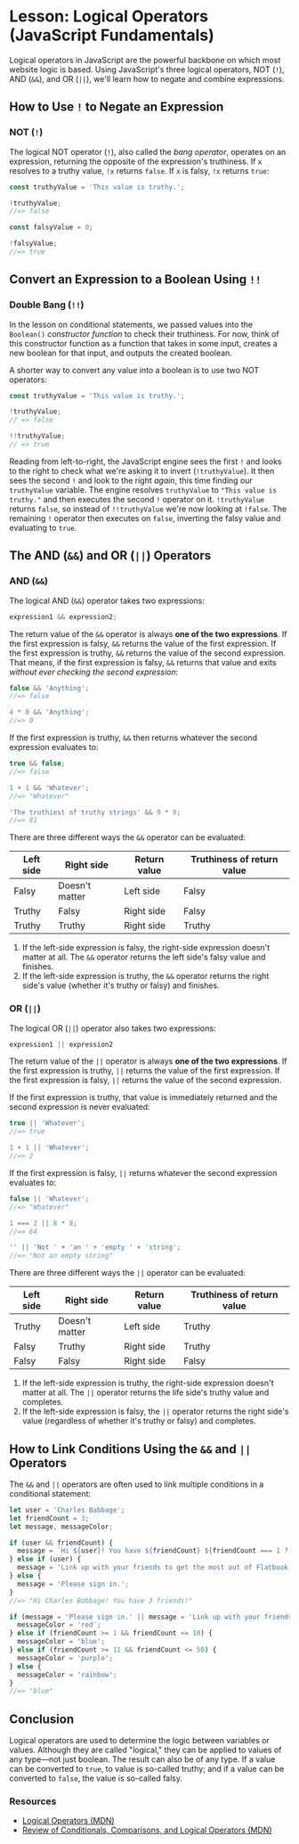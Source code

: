# Lesson: Logical Operators (JavaScript Fundamentals)

Logical operators in JavaScript are the powerful backbone on which most website logic is based. Using JavaScript's three logical operators, NOT (`!`), AND (`&&`), and OR (`||`), we'll learn how to negate and combine expressions.

## How to Use `!` to Negate an Expression

### NOT (`!`)

The logical NOT operator (`!`), also called the _bang operator_, operates on an expression, returning the opposite of the expression's truthiness. If `x` resolves to a truthy value, `!x` returns `false`. If `x` is falsy, `!x` returns `true`:

```js
const truthyValue = 'This value is truthy.';

!truthyValue;
//=> false

const falsyValue = 0;

!falsyValue;
//=> true
```

## Convert an Expression to a Boolean Using `!!`

### Double Bang (`!!`)

In the lesson on conditional statements, we passed values into the `Boolean()` _constructor function_ to check their truthiness. For now, think of this constructor function as a function that takes in some input, creates a new boolean for that input, and outputs the created boolean.

A shorter way to convert any value into a boolean is to use two NOT operators:

```js
const truthyValue = 'This value is truthy.';

!truthyValue;
// => false

!!truthyValue;
// => true
```

Reading from left-to-right, the JavaScript engine sees the first `!` and looks to the right to check what we're asking it to invert (`!truthyValue`). It then sees the second `!` and look to the right _again_, this time finding our `truthyValue` variable. The engine resolves `truthyValue` to `"This value is truthy."` and then executes the second `!` operator on it. `!truthyValue` returns `false`, so instead of `!!truthyValue` we're now looking at `!false`. The remaining `!` operator then executes on `false`, inverting the falsy value and evaluating to `true`.

## The AND (`&&`) and OR (`||`) Operators

### AND (`&&`)

The logical AND (`&&`) operator takes two expressions:

```js
expression1 && expression2;
```

The return value of the `&&` operator is always **one of the two expressions**. If the first expression is falsy, `&&` returns the value of the first expression. If the first expression is truthy, `&&` returns the value of the second expression. That means, if the first expression is falsy, `&&` returns that value and exits _without ever checking the second expression_:

```js
false && 'Anything';
//=> false

4 * 0 && 'Anything';
//=> 0
```

If the first expression is truthy, `&&` then returns whatever the second expression evaluates to:

```js
true && false;
//=> false

1 + 1 && 'Whatever';
//=> "Whatever"

'The truthiest of truthy strings' && 9 * 9;
//=> 81
```

There are three different ways the `&&` operator can be evaluated:

| Left side | Right side | Return value | Truthiness of return value |
| --- | --- | --- | --- |
| Falsy | Doesn't matter | Left side | Falsy |
| Truthy | Falsy | Right side | Falsy |
| Truthy | Truthy | Right side | Truthy |

1. If the left-side expression is falsy, the right-side expression doesn't matter at all. The `&&` operator returns the left side's falsy value and finishes.
2. If the left-side expression is truthy, the `&&` operator returns the right side's value (whether it's truthy or falsy) and finishes.

### OR (`||`)

The logical OR (`||`) operator also takes two expressions:

```js
expression1 || expression2
```

The return value of the `||` operator is always **one of the two expressions**. If the first expression is truthy, `||` returns the value of the first expression. If the first expression is falsy, `||` returns the value of the second expression.

If the first expression is truthy, that value is immediately returned and the second expression is never evaluated:

```js
true || 'Whatever';
//=> true

1 + 1 || 'Whatever';
//=> 2
```

If the first expression is falsy, `||` returns whatever the second expression evaluates to:

```js
false || 'Whatever';
//=> "Whatever"

1 === 2 || 8 * 8;
//=> 64

'' || 'Not ' + 'an ' + 'empty ' + 'string';
//=> "Not an empty string"
```

There are three different ways the `||` operator can be evaluated:

| Left side | Right side | Return value | Truthiness of return value |
| --- | --- | --- | --- |
| Truthy | Doesn't matter | Left side | Truthy |
| Falsy | Truthy | Right side | Truthy |
| Falsy | Falsy | Right side | Falsy |

1. If the left-side expression is truthy, the right-side expression doesn't matter at all. The `||` operator returns the life side's truthy value and completes.
2. If the left-side expression is falsy, the `||` operator returns the right side's value (regardless of whether it's truthy or falsy) and completes.

## How to Link Conditions Using the `&&` and `||` Operators

The `&&` and `||` operators are often used to link multiple conditions in a conditional statement:

```js
let user = 'Charles Babbage';
let friendCount = 3;
let message, messageColor;

if (user && friendCount) {
  message = `Hi ${user}! You have ${friendCount} ${friendCount === 1 ? 'friend' : 'friends'}!`;
} else if (user) {
  message = 'Link up with your friends to get the most out of Flatbook!';
} else {
  message = 'Please sign in.';
}
//=> "Hi Charles Babbage! You have 3 friends!"

if (message = 'Please sign in.' || message = 'Link up with your friends to get the most out of Flatbook!') {
  messageColor = 'red';
} else if (friendCount >= 1 && friendCount <= 10) {
  messageColor = 'blue';
} else if (friendCount >= 11 && friendCount <= 50) {
  messageColor = 'purple';
} else {
  messageColor = 'rainbow';
}
//=> "blue"
```

## Conclusion

Logical operators are used to determine the logic between variables or values. Although they are called "logical," they can be applied to values of any type—not just boolean. The result can also be of any type. If a value can be converted to `true`, to value is so-called truthy; and if a value can be converted to `false`, the value is so-called falsy.

### Resources

- [Logical Operators (MDN)](https://developer.mozilla.org/en-US/docs/Web/JavaScript/Reference/Operators/Logical_Operators)
- [Review of Conditionals, Comparisons, and Logical Operators (MDN)](https://developer.mozilla.org/en-US/docs/Learn/JavaScript/Building_blocks/conditionals)
